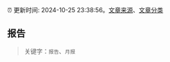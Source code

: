 :alarm_clock: 更新时间: 2024-10-25 23:38:56。[文章来源](/README.md)、[文章分类](/TAGS.md)

## 报告


> 关键字：`报告`、`月报`



